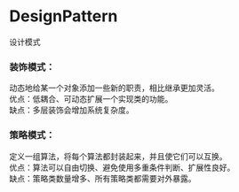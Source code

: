 # DesignPattern
设计模式

### 装饰模式：
动态地给某一个对象添加一些新的职责，相比继承更加灵活。  
优点：低耦合、可动态扩展一个实现类的功能。  
缺点：多层装饰会增加系统复杂度。

### 策略模式：
定义一组算法，将每个算法都封装起来，并且使它们可以互换。  
优点：算法可以自由切换、避免使用多重条件判断、扩展性良好。  
缺点：策略类数量增多、所有策略类都需要对外暴露。
